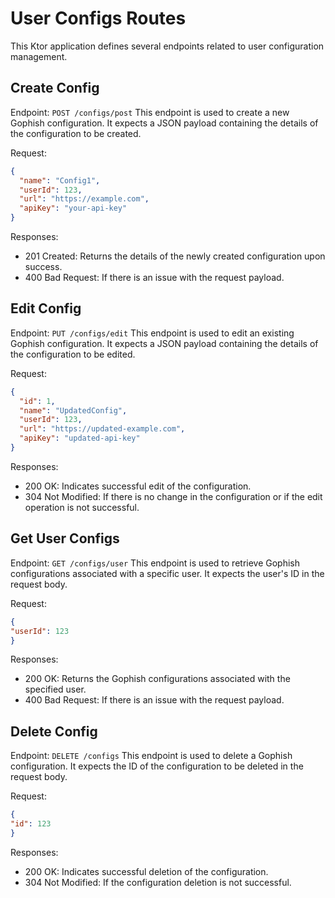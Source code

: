 
# User Configs Routes

This Ktor application defines several endpoints related to user configuration management.

## Create Config
Endpoint: ```POST /configs/post```
This endpoint is used to create a new Gophish configuration. It expects a JSON payload containing the details of the configuration to be created.

Request:
```json
{
  "name": "Config1",
  "userId": 123,
  "url": "https://example.com",
  "apiKey": "your-api-key"
}
```
Responses:
* 201 Created: Returns the details of the newly created configuration upon success.
* 400 Bad Request: If there is an issue with the request payload.


## Edit Config
Endpoint: ```PUT /configs/edit```
This endpoint is used to edit an existing Gophish configuration. It expects a JSON payload containing the details of the configuration to be edited.

Request:
```json
{
  "id": 1,
  "name": "UpdatedConfig",
  "userId": 123,
  "url": "https://updated-example.com",
  "apiKey": "updated-api-key"
}
```
Responses:
* 200 OK: Indicates successful edit of the configuration.
* 304 Not Modified: If there is no change in the configuration or if the edit operation is not successful.

## Get User Configs
Endpoint: ```GET /configs/user```
This endpoint is used to retrieve Gophish configurations associated with a specific user. It expects the user's ID in the request body.

Request:
```json
{
"userId": 123
}
```
Responses:
* 200 OK: Returns the Gophish configurations associated with the specified user.
* 400 Bad Request: If there is an issue with the request payload.

## Delete Config
Endpoint: ```DELETE /configs```
This endpoint is used to delete a Gophish configuration. It expects the ID of the configuration to be deleted in the request body.

Request:
```json
{
"id": 123
}
```
Responses:
* 200 OK: Indicates successful deletion of the configuration.
* 304 Not Modified: If the configuration deletion is not successful.
